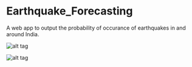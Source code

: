 # Earthquake_Forecasting
A web app to output the probability of occurance of earthquakes in and around India.

![alt tag](https://github.com/vikasTmz/Earthquake_Forecasting/blob/master/screenshots/rathquake_temp.png?raw=true)



![alt tag](https://github.com/vikasTmz/Earthquake_Forecasting/blob/master/screenshots/temp.png?raw=true)

